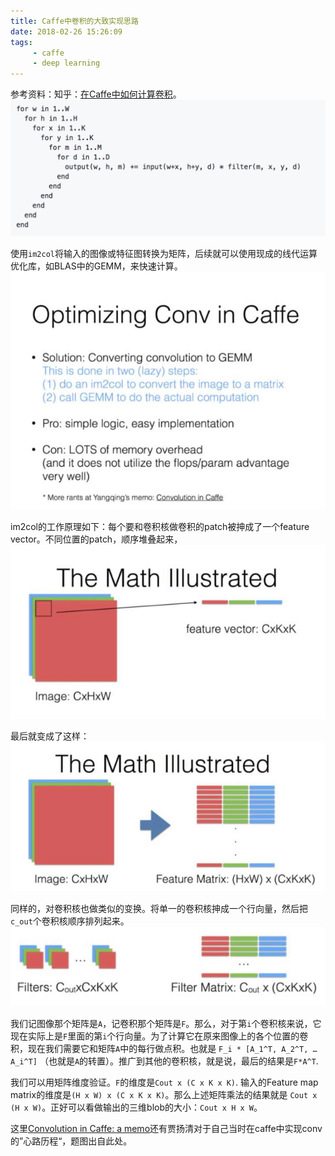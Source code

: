 ```yaml
---
title: Caffe中卷积的大致实现思路
date: 2018-02-26 15:26:09
tags:
     - caffe
     - deep learning
---
```

参考资料：知乎：[在Caffe中如何计算卷积](https://www.zhihu.com/question/28385679)。
![Naive Loop](/img/conv-in-caffe-naive-loop.png)
<!-- more -->

使用`im2col`将输入的图像或特征图转换为矩阵，后续就可以使用现成的线代运算优化库，如BLAS中的GEMM，来快速计算。
![im2col->gemm](/img/conv-in-caffe-im2col-followed-gemm.png)

im2col的工作原理如下：每个要和卷积核做卷积的patch被抻成了一个feature vector。不同位置的patch，顺序堆叠起来，
![patches堆起来](/img/conv-in-caffe-im2col-1.png)

最后就变成了这样：
![最后的样子](/img/conv-in-caffe-im2col-2.png)

同样的，对卷积核也做类似的变换。将单一的卷积核抻成一个行向量，然后把`c_out`个卷积核顺序排列起来。
![卷积核 to col](/img/conv-in-caffe-im2col-3.png)

我们记图像那个矩阵是`A`，记卷积那个矩阵是`F`。那么，对于第`i`个卷积核来说，它现在实际上是`F`里面的第`i`个行向量。为了计算它在原来图像上的各个位置的卷积，现在我们需要它和矩阵`A`中的每行做点积。也就是 `F_i * [A_1^T, A_2^T, … A_i^T]` （也就是`A`的转置）。推广到其他的卷积核，就是说，最后的结果是`F*A^T`.

我们可以用矩阵维度验证。`F`的维度是`Cout x (C x K x K)`. 输入的Feature map matrix的维度是`(H x W) x (C x K x K)`。那么上述矩阵乘法的结果就是 `Cout x (H x W)`。正好可以看做输出的三维blob的大小：`Cout x H x W`。

这里[Convolution in Caffe: a memo](https://github.com/Yangqing/caffe/wiki/Convolution-in-Caffe:-a-memo)还有贾扬清对于自己当时在caffe中实现conv的”心路历程“，题图出自此处。